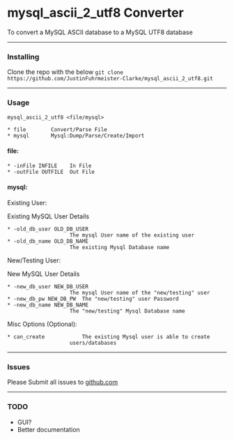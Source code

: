
# mysql_ascii_2_utf8 Converter

To convert a MySQL ASCII database to a MySQL UTF8 database

---

### Installing
Clone the repo with the below
`git clone https://github.com/JustinFuhrmeister-Clarke/mysql_ascii_2_utf8.git`

---

### Usage

`mysql_ascii_2_utf8 <file/mysql>`

    * file        Convert/Parse File                                                                                                                                                                                                                                             
    * mysql       Mysql:Dump/Parse/Create/Import


#### file:

    * -inFile INFILE    In File
    * -outFile OUTFILE  Out File

#### mysql:

Existing User:

  Existing MySQL User Details

    * -old_db_user OLD_DB_USER
                        The mysql User name of the existing user
    * -old_db_name OLD_DB_NAME
                        The existing Mysql Database name

New/Testing User:

  New MySQL User Details

    * -new_db_user NEW_DB_USER
                        The mysql User name of the "new/testing" user
    * -new_db_pw NEW_DB_PW  The "new/testing" user Password
    * -new_db_name NEW_DB_NAME
                        The "new/testing" Mysql Database name

Misc Options (Optional):

    * can_create            The existing Mysql user is able to create
                        users/databases


---

### Issues
Please Submit all issues to 
[github.com](https://github.com/JustinFuhrmeister-Clarke/mysql_ascii_2_utf8.git)

---

### TODO 
 * GUI?
 * Better documentation
